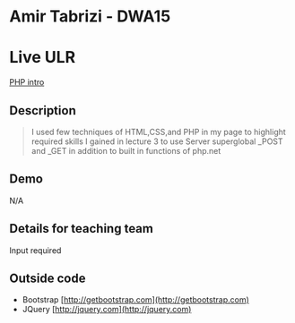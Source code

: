 # Amir Tabrizi - DWA15

# Live ULR
[PHP intro](http://p2.amiratabrizi.com)

## Description
> I used few techniques of HTML,CSS,and PHP in my page to highlight required skills I gained in lecture 3 to use Server
superglobal _POST and _GET in addition to built in functions of php.net

## Demo
N/A
## Details for teaching team

Input required

## Outside code
* Bootstrap [http://getbootstrap.com](http://getbootstrap.com)
* JQuery [http://jquery.com](http://jquery.com)
